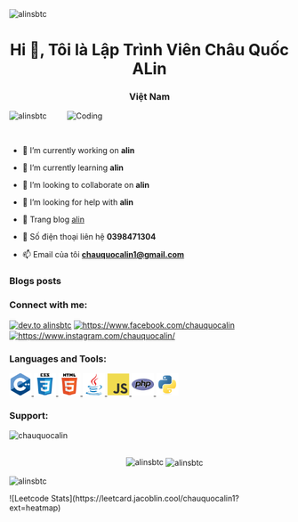 <img src="https://1.bp.blogspot.com/-7A4WynwLsMw/XbBpCXG8fHI/AAAAAAAAMt4/uOa1bpLskYgrwGbllhSu2SDj_Mig8SXJQCLcBGAsYHQ/s1600/2000_600px.gif" alt="alinsbtc">
<h1 align="center">Hi 👋, Tôi là Lập Trình Viên Châu Quốc ALin</h1>
<h3 align="center">Việt Nam </h3>
<img align="right" width="400" src="https://cdn.dribbble.com/users/1162077/screenshots/3848914/programmer.gif" alt="Coding">



<p align="left"> <img src="https://komarev.com/ghpvc/?username=alinsbtc&label=Profile%20views&color=0e75b6&style=flat" alt="alinsbtc" /> </p>


<p align="left"> <a href="https://twitter.com/" target="blank"><img src="https://img.shields.io/twitter/follow/?logo=twitter&style=for-the-badge" alt="" /></a> </p>

- 🔭 I’m currently working on **alin**

- 🌱 I’m currently learning **alin**

- 👯 I’m looking to collaborate on **alin**

- 🤝 I’m looking for help with **alin**

- 📝 Trang blog [alin](alin)

- 💬 Số điện thoại liên hệ **0398471304**

- 📫 Email của tôi **chauquocalin1@gmail.com**

### Blogs posts
<!-- BLOG-POST-LIST:START -->
<!-- BLOG-POST-LIST:END -->

<h3 align="left">Connect with me:</h3>
<p align="left">
<a href="https://dev.to/dev.to alinsbtc" target="blank"><img align="center" src="https://raw.githubusercontent.com/rahuldkjain/github-profile-readme-generator/master/src/images/icons/Social/devto.svg" alt="dev.to alinsbtc" height="30" width="40" /></a>
<a href="https://fb.com/https://www.facebook.com/chauquocalin" target="blank"><img align="center" src="https://raw.githubusercontent.com/rahuldkjain/github-profile-readme-generator/master/src/images/icons/Social/facebook.svg" alt="https://www.facebook.com/chauquocalin" height="30" width="40" /></a>
<a href="https://instagram.com/https://www.instagram.com/chauquocalin/" target="blank"><img align="center" src="https://raw.githubusercontent.com/rahuldkjain/github-profile-readme-generator/master/src/images/icons/Social/instagram.svg" alt="https://www.instagram.com/chauquocalin/" height="30" width="40" /></a>
</p>

<h3 align="left">Languages and Tools:</h3>
<p align="left"> <a href="https://www.w3schools.com/cpp/" target="_blank" rel="noreferrer"> <img src="https://raw.githubusercontent.com/devicons/devicon/master/icons/cplusplus/cplusplus-original.svg" alt="cplusplus" width="40" height="40"/> </a> <a href="https://www.w3schools.com/css/" target="_blank" rel="noreferrer"> <img src="https://raw.githubusercontent.com/devicons/devicon/master/icons/css3/css3-original-wordmark.svg" alt="css3" width="40" height="40"/> </a> <a href="https://www.w3.org/html/" target="_blank" rel="noreferrer"> <img src="https://raw.githubusercontent.com/devicons/devicon/master/icons/html5/html5-original-wordmark.svg" alt="html5" width="40" height="40"/> </a> <a href="https://www.java.com" target="_blank" rel="noreferrer"> <img src="https://raw.githubusercontent.com/devicons/devicon/master/icons/java/java-original.svg" alt="java" width="40" height="40"/> </a> <a href="https://developer.mozilla.org/en-US/docs/Web/JavaScript" target="_blank" rel="noreferrer"> <img src="https://raw.githubusercontent.com/devicons/devicon/master/icons/javascript/javascript-original.svg" alt="javascript" width="40" height="40"/> </a> <a href="https://www.php.net" target="_blank" rel="noreferrer"> <img src="https://raw.githubusercontent.com/devicons/devicon/master/icons/php/php-original.svg" alt="php" width="40" height="40"/> </a> <a href="https://www.python.org" target="_blank" rel="noreferrer"> <img src="https://raw.githubusercontent.com/devicons/devicon/master/icons/python/python-original.svg" alt="python" width="40" height="40"/> </a> </p>

<h3 align="left">Support:</h3>
<p><a href="https://www.buymeacoffee.com/chauquocalin"> <img align="left" src="https://cdn.buymeacoffee.com/buttons/v2/default-yellow.png" height="50" width="210" alt="chauquocalin" /></a></p><br><br>

<p><img align="left" src="https://github-readme-stats.vercel.app/api/top-langs?username=alinsbtc&show_icons=true&locale=en&layout=compact" alt="alinsbtc" /></p>

<p>&nbsp;<img align="center" src="https://github-readme-stats.vercel.app/api?username=alinsbtc&show_icons=true&locale=en" alt="alinsbtc" /></p>

<p><img align="center" src="https://github-readme-streak-stats.herokuapp.com/?user=alinsbtc&" alt="alinsbtc" /></p>
![Leetcode Stats](https://leetcard.jacoblin.cool/chauquocalin1?ext=heatmap)
